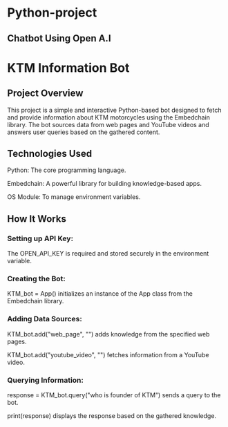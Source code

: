 # Python-project
## Chatbot Using Open A.I

# KTM Information Bot

## Project Overview

This project is a simple and interactive Python-based bot designed to fetch and provide information about KTM motorcycles using the Embedchain library. The bot sources data from web pages and YouTube videos and answers user queries based on the gathered content.

## Technologies Used

Python: The core programming language.

Embedchain: A powerful library for building knowledge-based apps.

OS Module: To manage environment variables.

## How It Works
### Setting up API Key:

The OPEN_API_KEY is required and stored securely in the environment variable.

### Creating the Bot:

KTM_bot = App() initializes an instance of the App class from the Embedchain library.

### Adding Data Sources:

KTM_bot.add("web_page", "<URL>") adds knowledge from the specified web pages.

KTM_bot.add("youtube_video", "<URL>") fetches information from a YouTube video.

### Querying Information:

response = KTM_bot.query("who is founder of KTM") sends a query to the bot.

print(response) displays the response based on the gathered knowledge.



